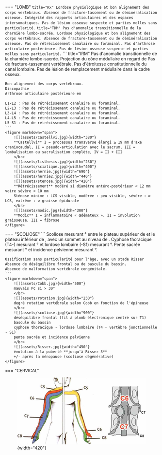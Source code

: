=== "LOMB"
    ``` title="Rx"
    Lordose physiologique et bon alignement des corps vertébraux.
    Absence de fracture-tassement ou de déminéralisation osseuse.
    Intégrité des rapports articulaires et des espaces intersomatiques.
    Pas de lésion osseuse suspecte et parties molles sans particularité.
    ```
    ``` title="TDM"
    Pas d'anomalie transitionnelle de la charnière lombo-sacrée.
    Lordose physiologique et bon alignement des corps vertébraux.
    Absence de fracture-tassement ou de déminéralisation osseuse.
    Pas de rétrécissement canalaire ou foraminal.
    Pas d'arthrose articulaire postérieure.
    Pas de lésion osseuse suspecte et parties molles sans particularité.
    ```
    ``` title="IRM"
    Pas d'anomalie transitionnelle de la charnière lombo-sacrée.
    Projection du cône médullaire en regard de 
    Pas de fracture-tassement vertébrale.
    Pas d'étroitesse constitutionnelle du canal lombaire.
    Pas de lésion de remplacement médullaire dans le cadre osseux.

    Bon alignement des corps vertébraux.
    Discopathie
    Arthrose articulaire postérieure en

    L1-L2 : Pas de rétrécissement canalaire ou foraminal.
    L2-L3 : Pas de rétrécissement canalaire ou foraminal.
    L3-L4 : Pas de rétrécissement canalaire ou foraminal.
    L4-L5 : Pas de rétrécissement canalaire ou foraminal.
    L5-S1 : Pas de rétrécissement canalaire ou foraminal.
    ```
    <figure markdown="span">
        ![](assets/Castellvi.jpg){width="380"}
        **Castellvi** I = processus transverse élargi ≥ 19 mm d'axe craniocaudal, II = pseudo-articulation avec le sacrum, III = lombalisation ou sacralisation complète, IV = II + III  
        </br>
        ![](assets/listhesis.jpg){width="230"}  
        ![](assets/sciatique.jpg){width="400"}
        ![](assets/hernie.jpg){width="690"}
        ![](assets/hernie2.jpg){width="440"}  
        ![](assets/stenose.jpg){width="420"}
        **Rétrécissement** modéré si diamètre antéro-postérieur < 12 mm voire sévère < 10 mm  
        Sténose minime : LCS visible, modérée : peu visible, sévère : ∅ LCS, extrême : ∅ graisse épidurale  
        </br>
        ![](assets/modic.jpg){width="300"}
        **Modic** I = inflammatoire « œdémateux », II = involution graisseuse, III = fibrose
    </figure>

=== "SCOLIOSE"
    ```
    Scoliose  mesurant ° entre le plateau supérieur de  et le plateau inférieur de , avec un sommet au niveau de .
    Cyphose thoracique (T4-) mesurant ° et lordose lombaire (-S1) mesurant °.
    Pente sacrée mesurant ° et incidence pelvienne mesurant °.

    Ossification sans particularité pour l'âge, avec un stade Risser 
    Absence de déséquilibre frontal ou de bascule du bassin.
    Absence de malformation vertébrale congénitale.
    ```
    <figure markdown="span">
        ![](assets/Cobb.jpg){width="500"}
        mauvais Pc si > 30°  
        </br>
        ![](assets/rotation.jpg){width="230"}
        degré rotation vertébrale selon Cobb en fonction de l'épineuse  
        </br>
        ![](assets/scoliose.jpg){width="900"}
        déséquilibre frontal (fil à plomb électronique centré sur T1)  
        bascule du bassin  
        cyphose thoracique - lordose lombaire (T4 - vertèbre jonctionnelle - S1)  
        pente sacrée et incidence pelvienne  
        </br>
        ![](assets/Risser.jpg){width="450"}
        évolution à la puberté **jusqu'à Risser 3**  
        +/- après la ménopause (scoliose dégénérative)
    </figure>

=== "CERVICAL"
    <figure markdown="span">
        ![](assets/NCB.jpg){width="420"}
    </figure>